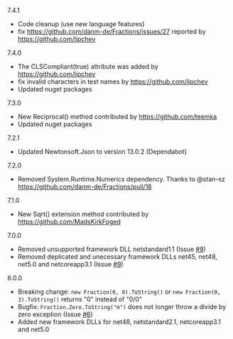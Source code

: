 ﻿7.4.1

- Code cleanup (use new language features)
- fix https://github.com/danm-de/Fractions/issues/27 reported by https://github.com/lipchev

7.4.0

- The CLSCompliant(true) attribute was added by https://github.com/lipchev
- fix invalid characters in test names by https://github.com/lipchev
- Updated nuget packages

7.3.0

- New Reciprocal() method contributed by https://github.com/teemka
- Updated nuget packages

7.2.1

- Updated Newtonsoft.Json to version 13.0.2 (Dependabot)

7.2.0

- Removed System.Runtime.Numerics dependency. Thanks to @stan-sz https://github.com/danm-de/Fractions/pull/18

7.1.0

- New Sqrt() extension method contributed by https://github.com/MadsKirkFoged

7.0.0

- Removed unsupported framework DLL netstandard1.1 (Issue [#9](https://github.com/danm-de/Fractions/issues/9))
- Removed deplicated and unecessary framework DLLs net45, net48, net5.0 and netcoreapp3.1 (Issue [#9](https://github.com/danm-de/Fractions/issues/9))

6.0.0

- Breaking change: `new Fraction(0, 0).ToString()` or `new Fraction(0, 3).ToString()` returns "0" instead of "0/0"
- Bugfix: `Fraction.Zero.ToString("m")` does not longer throw a divide by zero exception (Issue [#6](https://github.com/danm-de/Fractions/issues/6))
- Added new framework DLLs for net48, netstandard2.1, netcoreapp3.1 and net5.0